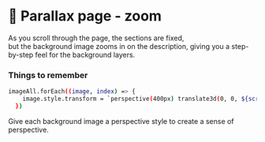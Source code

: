 # 🔭 Parallax page - zoom
As you scroll through the page, the sections are fixed, <br />
but the background image zooms in on the description, giving you a step-by-step feel for the background layers.

### Things to remember
```sh
imageAll.forEach((image, index) => {
    image.style.transform = `perspective(400px) translate3d(0, 0, ${scrollNumber / (2 * (totalNumber - index))}px)`;
  })
```
Give each background image a perspective style to create a sense of perspective.
